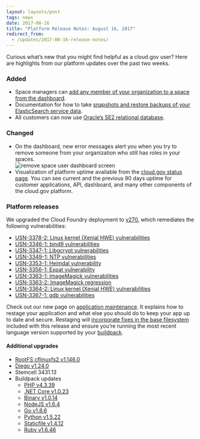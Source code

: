 ```yaml
---
layout: layouts/post
tags: news
date: 2017-08-16
title: "Platform Release Notes: August 16, 2017"
redirect_from:
  - /updates/2017-08-16-release-notes/
---
```


Curious what’s new that you might find helpful as a cloud.gov user? Here are highlights from our platform updates over the past two weeks.

### Added

- Space managers can [add any member of your organization to a space from the dashboard](/docs/apps/managing-teammates#space-users).
- Documentation for how to take [snapshots and restore backups of your ElasticSearch service data](https://github.com/cloud-gov/cg-site/blob/6418e8e933f887896a102d8575f1c7af468d1d2f/content/docs/services/elasticsearch24.md).
- All customers can now use [Oracle’s SE2 relational database](/docs/services/relational-database).

### Changed

- On the dashboard, new error messages alert you when you try to remove someone from your organization who still has roles in your spaces.
  <br/>![remove space user dashboard screen]({{site.baseurl}}/img/remove-space-user.png)
- Visualization of platform uptime available from the [cloud.gov status page](https://cloudgov.statuspage.io/). You can see current and the previous 90 days uptime for customer applications, API, dashboard, and many other components of the cloud.gov platform.

### Platform releases

We upgraded the Cloud Foundry deployment to [v270](https://github.com/cloudfoundry/cf-release/releases/tag/v270), which remediates the following vulnerabilities:

- [USN-3378-2: Linux kernel (Xenial HWE) vulnerabilities](https://usn.ubuntu.com/usn/usn-3378-2/)
- [USN-3346-1: bind9 vulnerabilities](https://usn.ubuntu.com/usn/usn-3346-1/)
- [USN-3347-1: Libgcrypt vulnerabilities](https://usn.ubuntu.com/usn/usn-3347-1/)
- [USN-3349-1: NTP vulnerabilities](https://usn.ubuntu.com/usn/usn-3349-1/)
- [USN-3353-1: Heimdal vulnerability](https://usn.ubuntu.com/usn/usn-3353-1/)
- [USN-3356-1: Expat vulnerability](https://ubuntu.com/security/notices/USN-3356-1)
- [USN-3363-1: ImageMagick vulnerabilities](https://usn.ubuntu.com/usn/usn-3363-1/)
- [USN-3363-2: ImageMagick regression](https://usn.ubuntu.com/usn/usn-3363-2/)
- [USN-3364-2: Linux kernel (Xenial HWE) vulnerabilities](https://usn.ubuntu.com/usn/usn-3364-2/)
- [USN-3367-1: gdb vulnerabilities](https://usn.ubuntu.com/usn/usn-3367-1/)

Check out our new page on [application maintenance](/docs/apps/app-maintenance). It explains how to restage your application and what else you should do to keep your app up to date and secure. Restaging will [incorporate fixes in the base filesystem](https://docs.cloudfoundry.org/devguide/deploy-apps/stacks.html#cli-commands) included with this release and ensure you’re running the most recent language version supported by your [buildpack](https://docs.cloudfoundry.org/buildpacks/).

#### Additional upgrades

- [RootFS cflinuxfs2 v1.146.0](https://github.com/cloudfoundry/stacks/releases/tag/1.146.0)
- [Diego v1.24.0](https://github.com/cloudfoundry/diego-release/releases/tag/v1.24.0)
- Stemcell 3431.13
- Buildpack updates
  - [PHP v4.3.39](https://github.com/cloudfoundry/php-buildpack/releases/tag/v4.3.39)
  - [.NET Core v1.0.23](https://github.com/cloudfoundry/dotnet-core-buildpack/releases/tag/v1.0.23)
  - [Binary v1.0.14](https://github.com/cloudfoundry/binary-buildpack/releases/tag/v1.0.14)
  - [NodeJS v1.6.4](https://github.com/cloudfoundry/nodejs-buildpack/releases/tag/v1.6.4)
  - [Go v1.8.6](https://github.com/cloudfoundry/go-buildpack/releases/tag/v1.8.6)
  - [Python v1.5.22](https://github.com/cloudfoundry/python-buildpack/releases/tag/v1.5.22)
  - [Staticfile v1.4.12](https://github.com/cloudfoundry/staticfile-buildpack/releases/tag/v1.4.12)
  - [Ruby v1.6.46](https://github.com/cloudfoundry/ruby-buildpack/releases/tag/v1.6.46)
